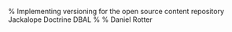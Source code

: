 % Implementing versioning for the open source content repository Jackalope Doctrine DBAL
%
% Daniel Rotter
